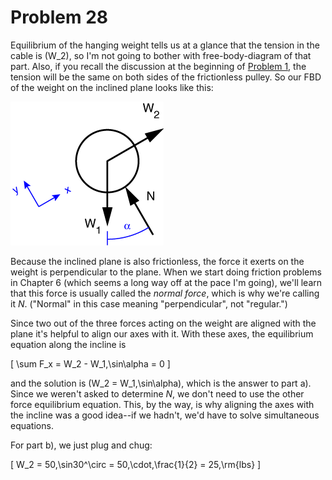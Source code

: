 # Problem 28 #

Equilibrium of the hanging weight tells us at a glance that the tension in the cable is \(W_2\), so I'm not going to bother with free-body-diagram of that part. Also, if you recall the discussion at the beginning of [Problem 1][1], the tension will be the same on both sides of the frictionless pulley. So our FBD of the weight on the inclined plane looks like this:

<img src="images/028.png" />

Because the inclined plane is also frictionless, the force it exerts on the weight is perpendicular to the plane. When we start doing friction problems in Chapter 6 (which seems a long way off at the pace I'm going), we'll learn that this force is usually called the *normal force*, which is why we're calling it *N*. ("Normal" in this case meaning "perpendicular", not "regular.")

Since two out of the three forces acting on the weight are aligned with the plane it's helpful to align our axes with it. With these axes, the equilibrium equation along the incline is

\[ \sum F_x = W_2 - W_1\,\sin\alpha = 0 \]

and the solution is \(W_2 = W_1\,\sin\alpha\), which is the answer to part a). Since we weren't asked to determine *N*, we don't need to use the other force equilibrium equation. This, by the way, is why aligning the axes with the incline was a good idea--if we hadn't, we'd have to solve simultaneous equations.

For part b), we just plug and chug:

\[ W_2 = 50\,\sin30^\circ = 50\,\cdot\,\frac{1}{2} = 25\,\rm{lbs} \]



[1]: problem001.html

